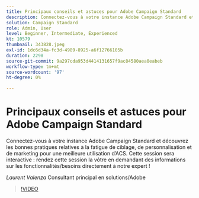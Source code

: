 ```yaml
---
title: Principaux conseils et astuces pour Adobe Campaign Standard
description: Connectez-vous à votre instance Adobe Campaign Standard et découvrez les bonnes pratiques relatives à la fatigue de ciblage, de personnalisation et de marketing pour une meilleure utilisation de A.. (Les descriptions doivent comporter entre 60 et 160 caractères).
solution: Campaign Standard
role: Admin, User
level: Beginner, Intermediate, Experienced
kt: 10579
thumbnail: 343828.jpeg
exl-id: 1dc6d34a-fc3d-4989-8925-a6f12766105b
duration: 2298
source-git-commit: 9a297cda953d4414131657f9ac84580aea0eabeb
workflow-type: tm+mt
source-wordcount: '97'
ht-degree: 0%

---
```


# Principaux conseils et astuces pour Adobe Campaign Standard

Connectez-vous à votre instance Adobe Campaign Standard et découvrez les bonnes pratiques relatives à la fatigue de ciblage, de personnalisation et de marketing pour une meilleure utilisation d’ACS. Cette session sera interactive : rendez cette session la vôtre en demandant des informations sur les fonctionnalités/besoins directement à notre expert !

*Laurent Valenza* Consultant principal en solutions/Adobe

>[!VIDEO](https://video.tv.adobe.com/v/343828/?quality=12&learn=on)
